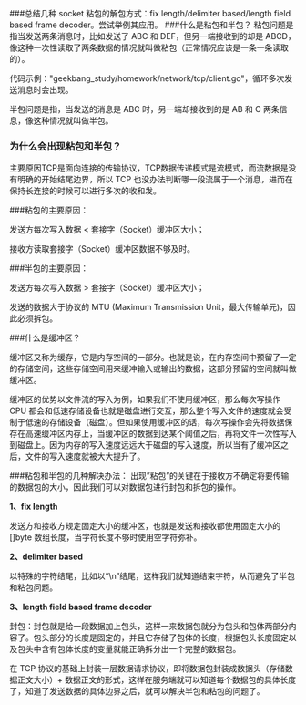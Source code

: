 ###总结几种 socket 粘包的解包方式：fix length/delimiter based/length field based frame decoder。尝试举例其应用。
###什么是粘包和半包？
粘包问题是指当发送两条消息时，比如发送了 ABC 和 DEF，但另一端接收到的却是 ABCD，像这种一次性读取了两条数据的情况就叫做粘包（正常情况应该是一条一条读取的）。

代码示例："geekbang_study/homework/network/tcp/client.go"，循环多次发送消息时会出现。

半包问题是指，当发送的消息是 ABC 时，另一端却接收到的是 AB 和 C 两条信息，像这种情况就叫做半包。

### 为什么会出现粘包和半包？
主要原因TCP是面向连接的传输协议，TCP数据传递模式是流模式，而流数据是没有明确的开始结尾边界，所以 TCP 也没办法判断哪一段流属于一个消息，进而在保持长连接的时候可以进行多次的收和发。

###粘包的主要原因：

发送方每次写入数据 < 套接字（Socket）缓冲区大小；

接收方读取套接字（Socket）缓冲区数据不够及时。

###半包的主要原因：

发送方每次写入数据 > 套接字（Socket）缓冲区大小；

发送的数据大于协议的 MTU (Maximum Transmission Unit，最大传输单元)，因此必须拆包。

###什么是缓冲区？

缓冲区又称为缓存，它是内存空间的一部分。也就是说，在内存空间中预留了一定的存储空间，这些存储空间用来缓冲输入或输出的数据，这部分预留的空间就叫做缓冲区。

缓冲区的优势以文件流的写入为例，如果我们不使用缓冲区，那么每次写操作 CPU 都会和低速存储设备也就是磁盘进行交互，那么整个写入文件的速度就会受制于低速的存储设备（磁盘）。但如果使用缓冲区的话，每次写操作会先将数据保存在高速缓冲区内存上，当缓冲区的数据到达某个阈值之后，再将文件一次性写入到磁盘上。因为内存的写入速度远远大于磁盘的写入速度，所以当有了缓冲区之后，文件的写入速度就被大大提升了。

###粘包和半包的几种解决办法：
出现”粘包”的关键在于接收方不确定将要传输的数据包的大小，因此我们可以对数据包进行封包和拆包的操作。

**1、fix length**

发送方和接收方规定固定大小的缓冲区，也就是发送和接收都使用固定大小的 []byte 数组长度，当字符长度不够时使用空字符弥补。

**2、delimiter based**

以特殊的字符结尾，比如以“\n”结尾，这样我们就知道结束字符，从而避免了半包和粘包问题。

**3、length field based frame decoder**

封包：封包就是给一段数据加上包头，这样一来数据包就分为包头和包体两部分内容了。包头部分的长度是固定的，并且它存储了包体的长度，根据包头长度固定以及包头中含有包体长度的变量就能正确拆分出一个完整的数据包。

在 TCP 协议的基础上封装一层数据请求协议，即将数据包封装成数据头（存储数据正文大小）+ 数据正文的形式，这样在服务端就可以知道每个数据包的具体长度了，知道了发送数据的具体边界之后，就可以解决半包和粘包的问题了。


